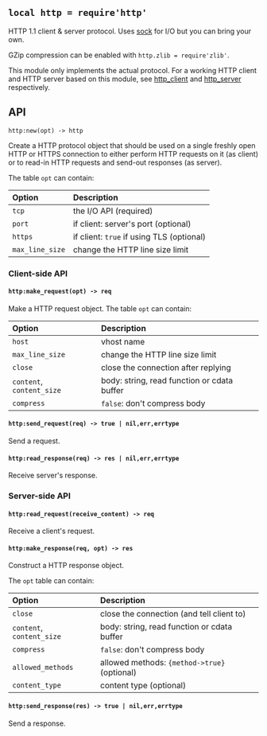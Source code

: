 
## `local http = require'http'`

HTTP 1.1 client & server protocol.
Uses [sock](sock.md) for I/O but you can bring your own.

GZip compression can be enabled with `http.zlib = require'zlib'`.

This module only implements the actual protocol. For a working HTTP client
and HTTP server based on this module, see [http_client](http_client.md)
and [http_server](http_server.md) respectively.

## API

`http:new(opt) -> http`

Create a HTTP protocol object that should be used on a single freshly open
HTTP or HTTPS connection to either perform HTTP requests on it (as client)
or to read-in HTTP requests and send-out responses (as server).

The table `opt` can contain:

| Option               | Description |
| :---                 | :---        |
| `tcp`                | the I/O API (required)
| `port`               | if client: server's port (optional)
| `https`              | if client: `true` if using TLS (optional)
| `max_line_size`      | change the HTTP line size limit

### Client-side API

#### `http:make_request(opt) -> req`

Make a HTTP request object. The table `opt` can contain:

| Option                    | Description      |
| :---                      | :---             |
| `host`                    | vhost name
| `max_line_size`           | change the HTTP line size limit
| `close`                   | close the connection after replying
| `content`, `content_size` | body: string, read function or cdata buffer
| `compress`                | `false`: don't compress body

#### `http:send_request(req) -> true | nil,err,errtype`

Send a request.

#### `http:read_response(req) -> res | nil,err,errtype`

Receive server's response.

### Server-side API

#### `http:read_request(receive_content) -> req`

Receive a client's request.

#### `http:make_response(req, opt) -> res`

Construct a HTTP response object.

The `opt` table can contain:

| Option                    | Description      |
| :---                      | :---             |
| `close`                   | close the connection (and tell client to)
| `content`, `content_size` | body: string, read function or cdata buffer
| `compress`                | `false`: don't compress body
| `allowed_methods`         | allowed methods: `{method->true}` (optional)
| `content_type`            | content type (optional)

#### `http:send_response(res) -> true | nil,err,errtype`

Send a response.
